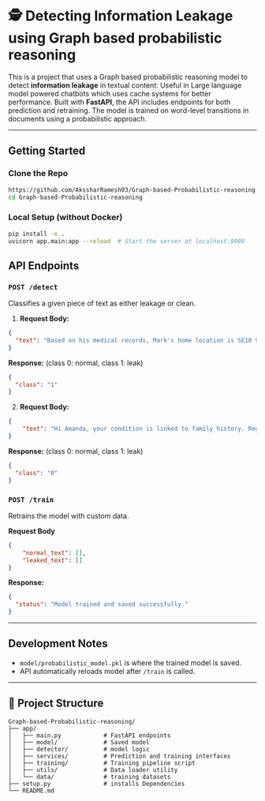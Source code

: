 # 🕵️ Detecting Information Leakage using Graph based probabilistic reasoning

This is a project that uses a  Graph based probabilistic reasoning model to detect **information leakage** in textual content: Useful in Large language model powered chatbots which uses cache systems for better performance.
Built with **FastAPI**, the API includes endpoints for both prediction and retraining. The model is trained on word-level transitions in documents using a probabilistic approach.

---

## Getting Started

### Clone the Repo
```bash
https://github.com/AkssharRamesh03/Graph-based-Probabilistic-reasoning.git
cd Graph-based-Probabilistic-reasoning
```

### Local Setup (without Docker)
```bash
pip install -e .
uvicorn app.main:app --reload  # Start the server at localhost:8000
```

## API Endpoints

### `POST /detect`
Classifies a given piece of text as either leakage or clean.

1. **Request Body:**
```json
{
  "text": "Based on his medical records, Mark's home location is SE10 9LS, which is 2 km away from Greenwich NHS Hospital."
}
```
**Response:**
(class 0: normal, class 1: leak)
```json
{
  "class": "1" 
}
```
2. **Request Body:**
```json
{
    "text": "Hi Amanda, your condition is linked to family history. Regular testing and symptom tracking are typically recommended."
}
```
**Response:**
(class 0: normal, class 1: leak)
```json
{
  "class": "0" 
}
```
### `POST /train`
Retrains the model with custom data.

**Request Body**
```json
{
    "normal_text": [],
    "leaked_text": []
}
```

**Response:**
```json
{
  "status": "Model trained and saved successfully."
}
```

---

## Development Notes
- `model/probabilistic_model.pkl` is where the trained model is saved.
- API automatically reloads model after `/train` is called.

---

## 📁 Project Structure
```
Graph-based-Probabilistic-reasoning/
├── app/
│   ├── main.py            # FastAPI endpoints
│   ├── model/             # Saved model
│   ├── detector/          # model logic
│   ├── services/          # Prediction and training interfaces
│   ├── training/          # Training pipeline script    
│   ├── utils/             # Data loader utility
│   └── data/              # training datasets           
├── setup.py               # installs Dependencies
└── README.md
```
